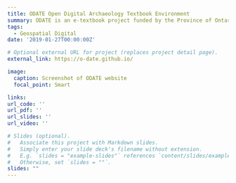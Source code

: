 ```yaml
---
title: ODATE Open Digital Archaeology Textbook Environment
summary: ODATE is an e-textbook project funded by the Province of Ontario’s eCampus Ontario Open Content Initiative. Digital archaeology encourages innovative and critical use of open access data and the development of digital tools that facilitate linkages and analysis across varied digital sources.
tags:
  - Geospatial Digital
date: '2019-01-27T00:00:00Z'

# Optional external URL for project (replaces project detail page).
external_link: https://o-date.github.io/

image:
  caption: Screenshot of ODATE website
  focal_point: Smart

links: 
url_code: ''
url_pdf: ''
url_slides: ''
url_video: ''

# Slides (optional).
#   Associate this project with Markdown slides.
#   Simply enter your slide deck's filename without extension.
#   E.g. `slides = "example-slides"` references `content/slides/example-slides.md`.
#   Otherwise, set `slides = ""`.
slides: ""
---
```



